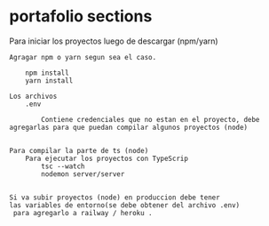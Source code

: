 # portafolio sections

Para iniciar los proyectos luego de descargar (npm/yarn)

    Agragar npm o yarn segun sea el caso.

        npm install
        yarn install

    Los archivos
        .env

            Contiene credenciales que no estan en el proyecto, debe agregarlas para que puedan compilar algunos proyectos (node)


    Para compilar la parte de ts (node)
        Para ejecutar los proyectos con TypeScrip
            tsc --watch
            nodemon server/server


    Si va subir proyectos (node) en produccion debe tener
    las variables de entorno(se debe obtener del archivo .env)
     para agregarlo a railway / heroku .
